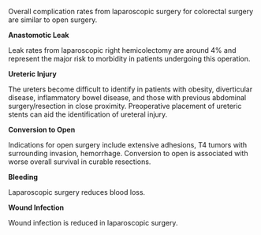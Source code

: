 Overall complication rates from laparoscopic surgery for colorectal surgery are similar to open surgery.

**Anastomotic Leak**

Leak rates from laparoscopic right hemicolectomy are around 4% and represent the major risk to morbidity in patients undergoing this operation.

**Ureteric Injury**

The ureters become difficult to identify in patients with obesity, diverticular disease, inflammatory bowel disease, and those with previous abdominal surgery/resection in close proximity. Preoperative placement of ureteric stents can aid the identification of ureteral injury.

**Conversion to Open**

Indications for open surgery include extensive adhesions, T4 tumors with surrounding invasion, hemorrhage. Conversion to open is associated with worse overall survival in curable resections.

**Bleeding**

Laparoscopic surgery reduces blood loss.

**Wound Infection**

Wound infection is reduced in laparoscopic surgery.